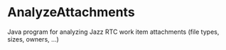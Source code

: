 # AnalyzeAttachments
 Java program for analyzing Jazz RTC work item attachments (file types, sizes, owners, ...)

